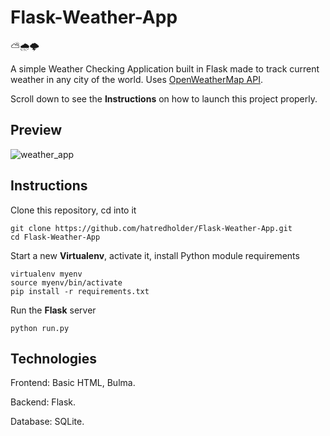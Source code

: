 # Flask-Weather-App

:partly_sunny::cloud_with_rain::cloud_with_lightning:

A simple Weather Checking Application built in Flask made to track current weather in any city of the world. Uses [OpenWeatherMap API](https://openweathermap.org/). 

Scroll down to see the **Instructions** on how to launch this project properly. 

## Preview 

![weather_app](https://user-images.githubusercontent.com/86254474/187250514-5921f045-3bc3-43ee-9fd6-11a0efd639c5.png)

## Instructions

Clone this repository, cd into it

```
git clone https://github.com/hatredholder/Flask-Weather-App.git
cd Flask-Weather-App
```    

Start a new **Virtualenv**, activate it, install Python module requirements

```
virtualenv myenv
source myenv/bin/activate
pip install -r requirements.txt
```  
Run the **Flask** server

```
python run.py
```  

## Technologies

Frontend: Basic HTML, Bulma.

Backend: Flask.

Database: SQLite.
